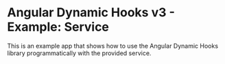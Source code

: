 # Angular Dynamic Hooks v3 - Example: Service

This is an example app that shows how to use the Angular Dynamic Hooks library programmatically with the provided service.